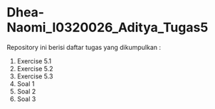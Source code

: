 # Dhea-Naomi_I0320026_Aditya_Tugas5
Repository ini berisi daftar tugas yang dikumpulkan :
1. Exercise 5.1
2. Exercise 5.2
3. Exercise 5.3
4. Soal 1
5. Soal 2
6. Soal 3